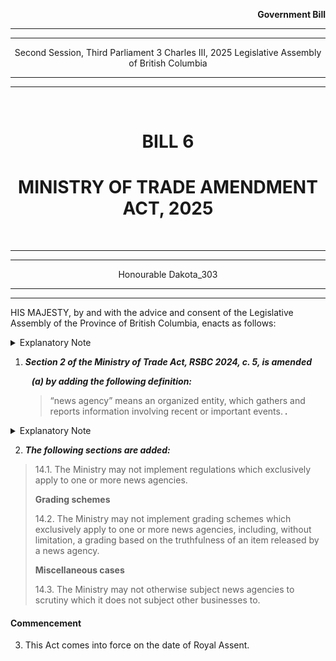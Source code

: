 <div align="right">

**Government Bill**

</div>

<div align="center">

<hr />
<hr />

Second Session, Third Parliament
3 Charles III, 2025
Legislative Assembly of British Columbia

<hr />
<hr />

<br />

<h1>BILL 6</h1>
<h1>MINISTRY OF TRADE AMENDMENT ACT, 2025</h1>

<br />

<hr />
<hr />

Honourable Dakota_303

<hr />
<hr />

</div>

HIS MAJESTY, by and with the advice and consent of the Legislative Assembly of the Province of British Columbia, enacts as follows:

<details>
<summary>Explanatory Note</summary>
<blockquote>
CLAUSE 1: <strong><i>[Ministry of Trade Act, section 2]</i></strong> adds a definition for “news agency”.</blockquote>
</details>

<strong><i>

1. Section 2 of the Ministry of Trade Act, RSBC 2024, c. 5, is amended

    &nbsp;&nbsp;&nbsp;(a) by adding the following definition:

    > </i></strong>“news agency” means an organized entity, which gathers and reports information involving recent or important events.<strong><i> .

</i></strong>

<details>
<summary>Explanatory Note</summary>
<blockquote>
CLAUSE 2: <strong><i>[Ministry of Trade Act, sections 14.1 to 14.3]</i></strong> prevent business regulations imposed exclusively against news agencies.</blockquote>
</details>

2. <strong><i>The following sections are added:</strong></i>

> 14.1. The Ministry may not implement regulations which exclusively apply to one or more news agencies.
>
> **Grading schemes**
>
> 14.2. The Ministry may not implement grading schemes which exclusively apply to one or more news agencies, including, without limitation, a grading based on the truthfulness of an item released by a news agency.
>
> **Miscellaneous cases**
>
> 14.3. The Ministry may not otherwise subject news agencies to scrutiny which it does not subject other businesses to.

#### Commencement

3. This Act comes into force on the date of Royal Assent.

<div align="center">
